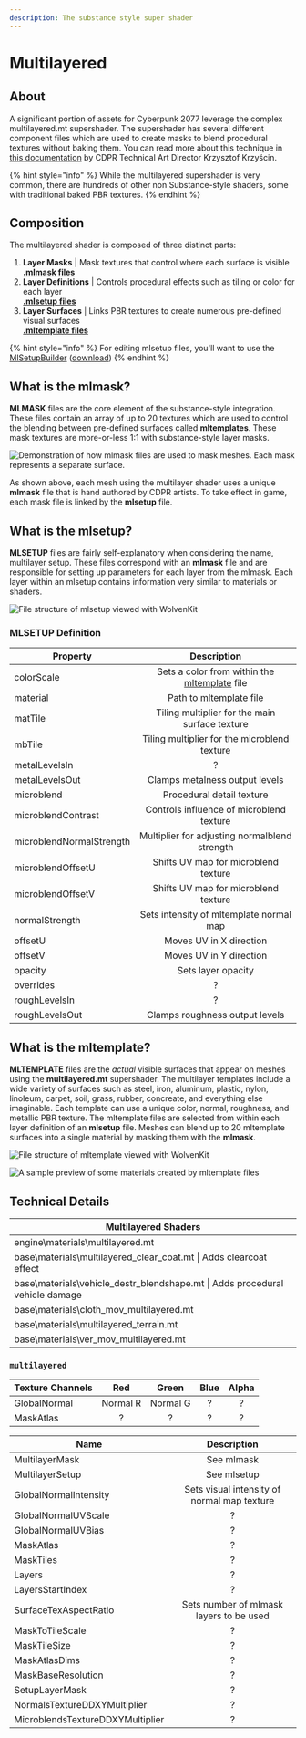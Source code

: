 ```yaml
---
description: The substance style super shader
---
```


# Multilayered

## About

A significant portion of assets for Cyberpunk 2077 leverage the complex multilayered.mt supershader. The supershader has several different component files which are used to create masks to blend procedural textures without baking them. You can read more about this technique in [this documentation](https://magazine.substance3d.com/cyberpunk-2077-a-world-full-of-substance/) by CDPR Technical Art Director Krzysztof Krzyścin.

{% hint style="info" %}
While the multilayered supershader is very common, there are hundreds of other non Substance-style shaders, some with traditional baked PBR textures.
{% endhint %}

## Composition

The multilayered shader is composed of three distinct parts:

1. **Layer Masks** | Mask textures that control where each surface is visible\
   [**.mlmask files**](multilayered.md#what-is-the-mlmask)
2. **Layer Definitions** | Controls procedural effects such as tiling or color for each layer\
   [**.mlsetup files**](multilayered.md#what-is-the-mlsetup)
3. **Layer Surfaces** | Links PBR textures to create numerous pre-defined visual surfaces\
   [**.mltemplate files**](multilayered.md#what-is-the-mltemplate)

{% hint style="info" %}
For editing mlsetup files, you'll want to use the [MlSetupBuilder](../modding-tools/mlsetup-builder.md) ([download](https://github.com/Neurolinked/MlsetupBuilder))
{% endhint %}

## What is the mlmask?

**MLMASK** files are the core element of the substance-style integration. These files contain an array of up to 20 textures which are used to control the blending between pre-defined surfaces called **mltemplates**. These mask textures are more-or-less 1:1 with substance-style layer masks.

![Demonstration of how mlmask files are used to mask meshes. Each mask represents a separate surface.](../../.gitbook/assets/mlmask\_demo.gif)

As shown above, each mesh using the multilayer shader uses a unique **mlmask** file that is hand authored by CDPR artists. To take effect in game, each mask file is linked by the **mlsetup** file.

## What is the mlsetup?

**MLSETUP** files are fairly self-explanatory when considering the name, multilayer setup. These files correspond with an **mlmask** file and are responsible for setting up parameters for each layer from the mlmask. Each layer within an mlsetup contains information very similar to materials or shaders.

![File structure of mlsetup viewed with WolvenKit](<../../.gitbook/assets/MLSETUP example.png>)

### MLSETUP Definition

| Property                 |                                       Description                                      |
| ------------------------ | :------------------------------------------------------------------------------------: |
| colorScale               | Sets a color from within the [mltemplate](multilayered.md#what-is-the-mltemplate) file |
| material                 |            Path to [mltemplate](multilayered.md#what-is-the-mltemplate) file           |
| matTile                  |                     Tiling multiplier for the main surface texture                     |
| mbTile                   |                      Tiling multiplier for the microblend texture                      |
| metalLevelsIn            |                                            ?                                           |
| metalLevelsOut           |                             Clamps metalness output levels                             |
| microblend               |                                Procedural detail texture                               |
| microblendContrast       |                        Controls influence of microblend texture                        |
| microblendNormalStrength |                      Multiplier for adjusting normalblend strength                     |
| microblendOffsetU        |                          Shifts UV map for microblend texture                          |
| microblendOffsetV        |                          Shifts UV map for microblend texture                          |
| normalStrength           |                         Sets intensity of mltemplate normal map                        |
| offsetU                  |                                 Moves UV in X direction                                |
| offsetV                  |                                 Moves UV in Y direction                                |
| opacity                  |                                   Sets layer opacity                                   |
| overrides                |                                            ?                                           |
| roughLevelsIn            |                                            ?                                           |
| roughLevelsOut           |                             Clamps roughness output levels                             |

## What is the mltemplate?

**MLTEMPLATE** files are the _actual_ visible surfaces that appear on meshes using the **multilayered.mt** supershader. The multilayer templates include a wide variety of surfaces such as steel, iron, aluminum, plastic, nylon, linoleum, carpet, soil, grass, rubber, concreate, and everything else imaginable. Each template can use a unique color, normal, roughness, and metallic PBR texture. The mltemplate files are selected from within each layer definition of an **mlsetup** file. Meshes can blend up to 20 mltemplate surfaces into a single material by masking them with the **mlmask**.

![File structure of mltemplate viewed with WolvenKit](<../../.gitbook/assets/MLTEMPLATE example.png>)

![A sample preview of some materials created by mltemplate files](<../../.gitbook/assets/MLTEMPLATE previews.png>)

## Technical Details

| Multilayered Shaders                                                             |
| -------------------------------------------------------------------------------- |
| engine\materials\multilayered.mt                                                 |
| base\materials\multilayered\_clear\_coat.mt  \|  Adds clearcoat effect           |
| base\materials\vehicle\_destr\_blendshape.mt  \|  Adds procedural vehicle damage |
| base\materials\cloth\_mov\_multilayered.mt                                       |
| base\materials\multilayered\_terrain.mt                                          |
| base\materials\ver\_mov\_multilayered.mt                                         |

### `multilayered`

| Texture Channels |    Red   |   Green  | Blue | Alpha |
| ---------------- | :------: | :------: | :--: | :---: |
| GlobalNormal     | Normal R | Normal G |   ?  |   ?   |
| MaskAtlas        |     ?    |     ?    |   ?  |   ?   |

| Name                             |                 Description                 |
| -------------------------------- | :-----------------------------------------: |
| MultilayerMask                   |                  See mlmask                 |
| MultilayerSetup                  |                 See mlsetup                 |
| GlobalNormalIntensity            | Sets visual intensity of normal map texture |
| GlobalNormalUVScale              |                      ?                      |
| GlobalNormalUVBias               |                      ?                      |
| MaskAtlas                        |                      ?                      |
| MaskTiles                        |                      ?                      |
| Layers                           |                      ?                      |
| LayersStartIndex                 |                      ?                      |
| SurfaceTexAspectRatio            |   Sets number of mlmask layers to be used   |
| MaskToTileScale                  |                      ?                      |
| MaskTileSize                     |                      ?                      |
| MaskAtlasDims                    |                      ?                      |
| MaskBaseResolution               |                      ?                      |
| SetupLayerMask                   |                      ?                      |
| NormalsTextureDDXYMultiplier     |                      ?                      |
| MicroblendsTextureDDXYMultiplier |                      ?                      |

##
